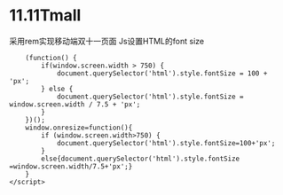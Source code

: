 # 11.11Tmall
采用rem实现移动端双十一页面
Js设置HTML的font size
```<script type="text/javascript">
	(function() {
		if(window.screen.width > 750) {
			document.querySelector('html').style.fontSize = 100 + 'px';
		} else {
			document.querySelector('html').style.fontSize = window.screen.width / 7.5 + 'px';
		}
	})();
	window.onresize=function(){
		if (window.screen.width>750) {
			document.querySelector('html').style.fontSize=100+'px';
		}
		else{document.querySelector('html').style.fontSize =window.screen.width/7.5+'px';}
	}
</script>
